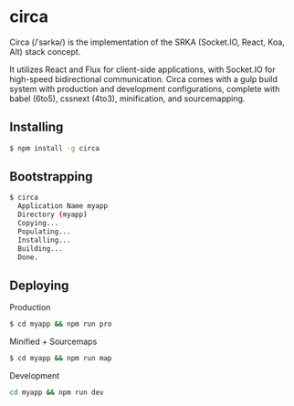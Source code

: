 # circa

Circa (/ˈsərkə/) is the implementation of the SRKA (Socket.IO, React, Koa, Alt) stack concept.

It utilizes React and Flux for client-side applications, with Socket.IO for high-speed bidirectional communication. Circa comes with a gulp build system  with production and development configurations, complete with babel (6to5), cssnext (4to3), minification, and sourcemapping.

## Installing

```sh
$ npm install -g circa
```

## Bootstrapping

```sh
$ circa
  Application Name myapp
  Directory (myapp)
  Copying...
  Populating...
  Installing...
  Building...
  Done.
```

## Deploying

Production
```sh
$ cd myapp && npm run pro
```

Minified + Sourcemaps
```sh
$ cd myapp && npm run map
```

Development
```sh
cd myapp && npm run dev
```
